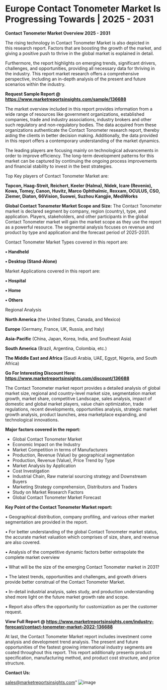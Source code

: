 # Europe Contact Tonometer Market Is Progressing Towards | 2025 - 2031

<Strong> Contact Tonometer Market Overview 2025 - 2031</strong>

The rising technology in Contact Tonometer Market is also depicted in this research report. Factors that are boosting the growth of the market, and giving a positive push to thrive in the global market is explained in detail.

Furthermore, the report highlights on emerging trends, significant drivers, challenges, and opportunities, providing all necessary data for thriving in the industry. This report market research offers a comprehensive perspective, including an in-depth analysis of the present and future scenarios within the industry.

<strong>Request Sample Report @ <a href=https://www.marketreportsinsights.com/sample/136688>https://www.marketreportsinsights.com/sample/136688</a></strong>

The market overview included in this report provides information from a wide range of resources like government organizations, established companies, trade and industry associations, industry brokers and other such regulatory and non-regulatory bodies. The data acquired from these organizations authenticate the Contact Tonometer research report, thereby aiding the clients in better decision making. Additionally, the data provided in this report offers a contemporary understanding of the market dynamics.

The leading players are focusing mainly on technological advancements in order to improve efficiency. The long-term development patterns for this market can be captured by continuing the ongoing process improvements and financial stability to invest in the best strategies.

Top Key players of Contact Tonometer Market are:

<strong>Topcon, Haag-Streit, Reichert, Keeler (Halma), Nidek, Icare (Revenio), Kowa, Tomey, Canon, Huvitz, Marco Ophthalmic, Rexxam, OCULUS, CSO, Ziemer, Diaton, 66Vision, Suowei, Suzhou Kangjie, MediWorks</strong>

<strong><b>Global Contact Tonometer Market Scope and Size:</b></strong>
The Contact Tonometer market is declared segment by company, region (country), type, and application. Players, stakeholders, and other participants in the global Contact Tonometer market will gain the market scope as they use the report as a powerful resource. The segmental analysis focuses on revenue and product by type and application and the forecast period of 2025-2031.

Contact Tonometer Market Types covered in this report are:

<strong>• Handheld

• Desktop (Stand-Alone)</strong>

Market Applications covered in this report are:

<strong>• Hospital

• Home

• Others</strong> 

Regional Analysis

<strong>North America</strong> (the United States, Canada, and Mexico)

<strong>Europe</strong> (Germany, France, UK, Russia, and Italy)

<strong>Asia-Pacific</strong> (China, Japan, Korea, India, and Southeast Asia)

<strong>South America</strong> (Brazil, Argentina, Colombia, etc.)

<strong>The Middle East and Africa</strong> (Saudi Arabia, UAE, Egypt, Nigeria, and South Africa)

<strong>Go For Interesting Discount Here: <a href=https://www.marketreportsinsights.com/discount/136688>https://www.marketreportsinsights.com/discount/136688</a></strong>

The Contact Tonometer market report provides a detailed analysis of global market size, regional and country-level market size, segmentation market growth, market share, competitive Landscape, sales analysis, impact of domestic and global market players, value chain optimization, trade regulations, recent developments, opportunities analysis, strategic market growth analysis, product launches, area marketplace expanding, and technological innovations.

<strong><b>Major factors covered in the report:</b></strong>
<ul>
  <li>Global Contact Tonometer Market </li>
  <li>Economic Impact on the Industry</li>
  <li>Market Competition in terms of Manufacturers</li>
  <li>Production, Revenue (Value) by geographical segmentation</li>
  <li>Production, Revenue (Value), Price Trend by Type</li>
  <li>Market Analysis by Application</li>
  <li>Cost Investigation</li>
  <li>Industrial Chain, Raw material sourcing strategy and Downstream Buyers</li>
  <li>Marketing Strategy comprehension, Distributors and Traders</li>
  <li>Study on Market Research Factors</li>
  <li>Global Contact Tonometer Market Forecast</li>
</ul>

<strong><b>Key Point of the Contact Tonometer Market report:</b></strong>

• Geographical distribution, company profiling, and various other market segmentation are provided in the report.

• For better understanding of the global Contact Tonometer market status, the accurate market valuation which comprises of size, share, and revenue are also covered.

• Analysis of the competitive dynamic factors better extrapolate the complete market overview

• What will be the size of the emerging Contact Tonometer market in 2031?

• The latest trends, opportunities and challenges, and growth drivers provide better construal of the Contact Tonometer Market.

• In-detail industrial analysis, sales study, and production understanding shed more light on the future market growth rate and scope.

• Report also offers the opportunity for customization as per the customer request.

<strong><b>View Full Report @ <a href=https://www.marketreportsinsights.com/industry-forecast/contact-tonometer-market-2022-136688>https://www.marketreportsinsights.com/industry-forecast/contact-tonometer-market-2022-136688</a></b></strong>


At last, the Contact Tonometer Market report includes investment come analysis and development trend analysis. The present and future opportunities of the fastest growing international industry segments are coated throughout this report. This report additionally presents product specification, manufacturing method, and product cost structure, and price structure.

<strong>Contact Us:</strong>

sales@marketreportsinsights.com"
![image](https://github.com/user-attachments/assets/470e45e5-a2a3-4087-a270-d88f75b201cc)
